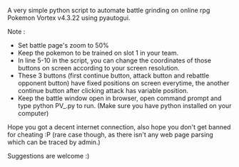 A very simple python script to automate battle grinding on online rpg Pokemon Vortex v4.3.22 using pyautogui.

Note :

- Set battle page's zoom to 50%
- Keep the pokemon to be trained on slot 1 in your team.
- In line 5-10 in the script, you can change the coordinates of those buttons on screen according to your screen resolution.
- These 3 buttons (first continue button, attack button and rebattle opponent button) have fixed positions on screen everytime, the another continue button after clicking attack has variable position.
- Keep the battle window open in browser, open command prompt and type python PV_.py to run. (Make sure you have python installed on your computer)

Hope you got a decent internet connection, also hope you don't get banned for cheating :P (rare case though, as there isn't any web page parsing which can be traced by admin.)

Suggestions are welcome :)

